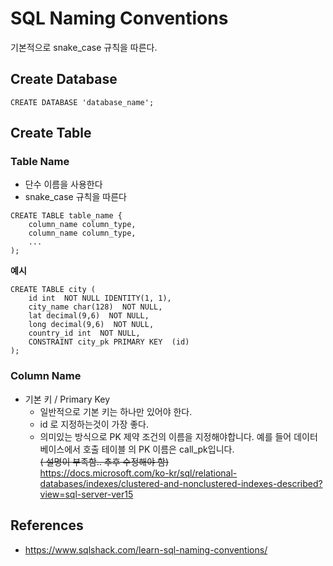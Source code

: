 # SQL Naming Conventions
기본적으로 snake_case 규칙을 따른다.
## Create Database
```
CREATE DATABASE 'database_name';
```

## Create Table
### Table Name
* 단수 이름을 사용한다
* snake_case 규칙을 따른다 
```
CREATE TABLE table_name {
    column_name column_type,
    column_name column_type,
    ...
);
```

**예시**
```
CREATE TABLE city (
    id int  NOT NULL IDENTITY(1, 1),
    city_name char(128)  NOT NULL,
    lat decimal(9,6)  NOT NULL,
    long decimal(9,6)  NOT NULL,
    country_id int  NOT NULL,
    CONSTRAINT city_pk PRIMARY KEY  (id)
);
```

### Column Name
* 기본 키 / Primary Key
  * 일반적으로 기본 키는 하나만 있어야 한다.
  * id 로 지정하는것이 가장 좋다.
  * 의미있는 방식으로 PK 제약 조건의 이름을 지정해야합니다. 예를 들어 데이터베이스에서 호출 테이블 의 PK 이름은 call_pk입니다.  
  ~~( 설명이 부족함.. 추후 수정해야 함)~~  
  https://docs.microsoft.com/ko-kr/sql/relational-databases/indexes/clustered-and-nonclustered-indexes-described?view=sql-server-ver15

## References
* https://www.sqlshack.com/learn-sql-naming-conventions/
